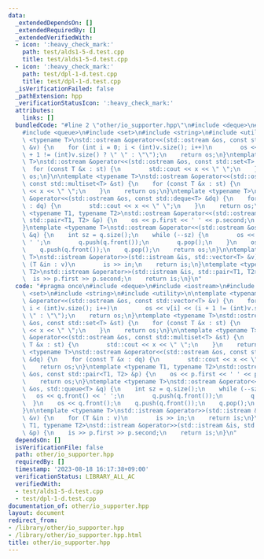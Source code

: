 ```yaml
---
data:
  _extendedDependsOn: []
  _extendedRequiredBy: []
  _extendedVerifiedWith:
  - icon: ':heavy_check_mark:'
    path: test/alds1-5-d.test.cpp
    title: test/alds1-5-d.test.cpp
  - icon: ':heavy_check_mark:'
    path: test/dpl-1-d.test.cpp
    title: test/dpl-1-d.test.cpp
  _isVerificationFailed: false
  _pathExtension: hpp
  _verificationStatusIcon: ':heavy_check_mark:'
  attributes:
    links: []
  bundledCode: "#line 2 \"other/io_supporter.hpp\"\n#include <deque>\n#include <iostream>\n\
    #include <queue>\n#include <set>\n#include <string>\n#include <utility>\n\ntemplate\
    \ <typename T>\nstd::ostream &operator<<(std::ostream &os, const std::vector<T>\
    \ &v) {\n    for (int i = 0; i < (int)v.size(); i++)\n        os << v[i] << (i\
    \ + 1 != (int)v.size() ? \" \" : \"\");\n    return os;\n}\ntemplate <typename\
    \ T>\nstd::ostream &operator<<(std::ostream &os, const std::set<T> &st) {\n  \
    \  for (const T &x : st) {\n        std::cout << x << \" \";\n    }\n    return\
    \ os;\n}\n\ntemplate <typename T>\nstd::ostream &operator<<(std::ostream &os,\
    \ const std::multiset<T> &st) {\n    for (const T &x : st) {\n        std::cout\
    \ << x << \" \";\n    }\n    return os;\n}\ntemplate <typename T>\nstd::ostream\
    \ &operator<<(std::ostream &os, const std::deque<T> &dq) {\n    for (const T &x\
    \ : dq) {\n        std::cout << x << \" \";\n    }\n    return os;\n}\ntemplate\
    \ <typename T1, typename T2>\nstd::ostream &operator<<(std::ostream &os, const\
    \ std::pair<T1, T2> &p) {\n    os << p.first << ' ' << p.second;\n    return os;\n\
    }\ntemplate <typename T>\nstd::ostream &operator<<(std::ostream &os, std::queue<T>\
    \ &q) {\n    int sz = q.size();\n    while (--sz) {\n        os << q.front() <<\
    \ ' ';\n        q.push(q.front());\n        q.pop();\n    }\n    os << q.front();\n\
    \    q.push(q.front());\n    q.pop();\n    return os;\n}\n\ntemplate <typename\
    \ T>\nstd::istream &operator>>(std::istream &is, std::vector<T> &v) {\n    for\
    \ (T &in : v)\n        is >> in;\n    return is;\n}\ntemplate <typename T1, typename\
    \ T2>\nstd::istream &operator>>(std::istream &is, std::pair<T1, T2> &p) {\n  \
    \  is >> p.first >> p.second;\n    return is;\n}\n"
  code: "#pragma once\n#include <deque>\n#include <iostream>\n#include <queue>\n#include\
    \ <set>\n#include <string>\n#include <utility>\n\ntemplate <typename T>\nstd::ostream\
    \ &operator<<(std::ostream &os, const std::vector<T> &v) {\n    for (int i = 0;\
    \ i < (int)v.size(); i++)\n        os << v[i] << (i + 1 != (int)v.size() ? \"\
    \ \" : \"\");\n    return os;\n}\ntemplate <typename T>\nstd::ostream &operator<<(std::ostream\
    \ &os, const std::set<T> &st) {\n    for (const T &x : st) {\n        std::cout\
    \ << x << \" \";\n    }\n    return os;\n}\n\ntemplate <typename T>\nstd::ostream\
    \ &operator<<(std::ostream &os, const std::multiset<T> &st) {\n    for (const\
    \ T &x : st) {\n        std::cout << x << \" \";\n    }\n    return os;\n}\ntemplate\
    \ <typename T>\nstd::ostream &operator<<(std::ostream &os, const std::deque<T>\
    \ &dq) {\n    for (const T &x : dq) {\n        std::cout << x << \" \";\n    }\n\
    \    return os;\n}\ntemplate <typename T1, typename T2>\nstd::ostream &operator<<(std::ostream\
    \ &os, const std::pair<T1, T2> &p) {\n    os << p.first << ' ' << p.second;\n\
    \    return os;\n}\ntemplate <typename T>\nstd::ostream &operator<<(std::ostream\
    \ &os, std::queue<T> &q) {\n    int sz = q.size();\n    while (--sz) {\n     \
    \   os << q.front() << ' ';\n        q.push(q.front());\n        q.pop();\n  \
    \  }\n    os << q.front();\n    q.push(q.front());\n    q.pop();\n    return os;\n\
    }\n\ntemplate <typename T>\nstd::istream &operator>>(std::istream &is, std::vector<T>\
    \ &v) {\n    for (T &in : v)\n        is >> in;\n    return is;\n}\ntemplate <typename\
    \ T1, typename T2>\nstd::istream &operator>>(std::istream &is, std::pair<T1, T2>\
    \ &p) {\n    is >> p.first >> p.second;\n    return is;\n}\n"
  dependsOn: []
  isVerificationFile: false
  path: other/io_supporter.hpp
  requiredBy: []
  timestamp: '2023-08-18 16:17:38+09:00'
  verificationStatus: LIBRARY_ALL_AC
  verifiedWith:
  - test/alds1-5-d.test.cpp
  - test/dpl-1-d.test.cpp
documentation_of: other/io_supporter.hpp
layout: document
redirect_from:
- /library/other/io_supporter.hpp
- /library/other/io_supporter.hpp.html
title: other/io_supporter.hpp
---
```

